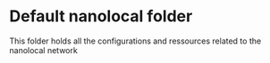 # Default nanolocal folder
This folder holds all the configurations and ressources related to the nanolocal network